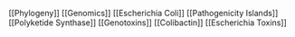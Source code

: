 [[Phylogeny]]
[[Genomics]]
[[Escherichia Coli]]
[[Pathogenicity Islands]]
[[Polyketide Synthase]]
[[Genotoxins]]
[[Colibactin]]
[[Escherichia Toxins]]

